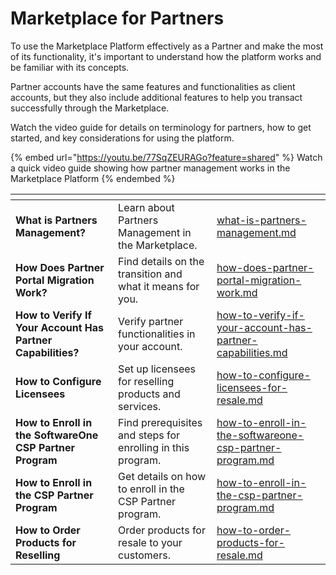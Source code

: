 # Marketplace for Partners

To use the Marketplace Platform effectively as a Partner and make the most of its functionality, it's important to understand how the platform works and be familiar with its concepts.&#x20;

Partner accounts have the same features and functionalities as client accounts, but they also include additional features to help you transact successfully through the Marketplace.

Watch the video guide for details on terminology for partners, how to get started, and key considerations for using the platform.

{% embed url="https://youtu.be/77SqZEURAGo?feature=shared" %}
Watch a quick video guide showing how partner management works in the Marketplace Platform
{% endembed %}

<table data-card-size="large" data-view="cards"><thead><tr><th></th><th></th><th data-hidden data-card-target data-type="content-ref"></th></tr></thead><tbody><tr><td><strong>What is Partners Management?</strong></td><td>Learn about Partners Management in the Marketplace.</td><td><a href="what-is-partners-management.md">what-is-partners-management.md</a></td></tr><tr><td><strong>How Does Partner Portal Migration Work?</strong></td><td>Find details on the transition and what it means for you.</td><td><a href="how-does-partner-portal-migration-work.md">how-does-partner-portal-migration-work.md</a></td></tr><tr><td><strong>How to Verify If Your Account Has Partner Capabilities?</strong></td><td>Verify partner functionalities in your account.</td><td><a href="how-to-verify-if-your-account-has-partner-capabilities.md">how-to-verify-if-your-account-has-partner-capabilities.md</a></td></tr><tr><td><strong>How to Configure Licensees</strong> </td><td>Set up licensees for reselling products and services.</td><td><a href="how-to-configure-licensees-for-resale.md">how-to-configure-licensees-for-resale.md</a></td></tr><tr><td><strong>How to Enroll in the SoftwareOne CSP Partner Program</strong></td><td>Find prerequisites and steps for enrolling in this program.</td><td><a href="how-to-enroll-in-the-softwareone-csp-partner-program.md">how-to-enroll-in-the-softwareone-csp-partner-program.md</a></td></tr><tr><td><strong>How to Enroll in the CSP Partner Program</strong></td><td>Get details on how to enroll in the CSP Partner program.</td><td><a href="how-to-enroll-in-the-csp-partner-program.md">how-to-enroll-in-the-csp-partner-program.md</a></td></tr><tr><td><strong>How to Order Products for Reselling</strong></td><td>Order products for resale to your customers.</td><td><a href="how-to-order-products-for-resale.md">how-to-order-products-for-resale.md</a></td></tr></tbody></table>
